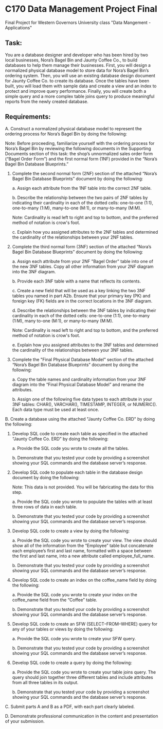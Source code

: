 # C170 Data Management Project Final
Final Project for Western Governors University class "Data Mangement - Applications"

## Task:

You are a database designer and developer who has been hired by two local businesses, Nora’s Bagel Bin and Jaunty Coffee Co., to build databases to help them manage their businesses. First, you will design a normalized physical database model to store data for Nora’s Bagel Bin’s ordering system. Then, you will use an existing database design document for Jaunty Coffee Co. to create its database. Once the tables have been built, you will load them with sample data and create a view and an index to protect and improve query performance. Finally, you will create both a simple query and a more complex table joins query to produce meaningful reports from the newly created database.

## Requirements:

A.  Construct a normalized physical database model to represent the ordering process for Nora’s Bagel Bin by doing the following:

 

Note: Before proceeding, familiarize yourself with the ordering process for Nora’s Bagel Bin by reviewing the following documents in the Supporting Documents section of this task: the shop’s unnormalized sales order form (“Bagel Order Form”) and the first normal form (1NF) provided in the “Nora’s Bagel Bin Database Blueprints.” 

 

1.  Complete the second normal form (2NF) section of the attached “Nora’s Bagel Bin Database Blueprints” document by doing the following:

    a.  Assign each attribute from the 1NF table into the correct 2NF table.

    b.  Describe the relationship between the two pairs of 2NF tables by indicating their cardinality in each of the dotted cells: one-to-one (1:1), one-to-many
    (1:M), many-to-one (M:1), or many-to-many (M:M).



    Note: Cardinality is read left to right and top to bottom, and the preferred method of notation is crow's foot.


    c.  Explain how you assigned attributes to the 2NF tables and determined the cardinality of the relationships between your 2NF tables.

2.  Complete the third normal form (3NF) section of the attached “Nora’s Bagel Bin Database Blueprints” document by doing the following:

      a.  Assign each attribute from your 2NF "Bagel Order" table into one of the new 3NF tables. Copy all other information from your 2NF diagram into the 3NF
    diagram.

      b.  Provide each 3NF table with a name that reflects its contents.

      c.  Create a new field that will be used as a key linking the two 3NF tables you named in part A2b. Ensure that your primary key (PK) and foreign key (FK)
    fields are in the correct locations in the 3NF diagram.

      d.  Describe the relationships between the 3NF tables by indicating their cardinality in each of the dotted cells: one-to-one (1:1), one-to-many (1:M), many
    to-one (M:1), or many-to-many (M:M).



    Note: Cardinality is read left to right and top to bottom, and the preferred method of notation is crow's foot.


      e.  Explain how you assigned attributes to the 3NF tables and determined the cardinality of the relationships between your 3NF tables.

3.  Complete the "Final Physical Database Model" section of the attached “Nora’s Bagel Bin Database Blueprints” document by doing the following:

      a.  Copy the table names and cardinality information from your 3NF diagram into the “Final Physical Database Model” and rename the attributes.

      b.  Assign one of the following five data types to each attribute in your 3NF tables: CHAR(), VARCHAR(), TIMESTAMP, INTEGER, or NUMERIC(). Each data type must
    be used at least once.

 

B.  Create a database using the attached "Jaunty Coffee Co. ERD" by doing the following:

1.  Develop SQL code to create each table as specified in the attached “Jaunty Coffee Co. ERD” by doing the following:

    a.  Provide the SQL code you wrote to create all the tables.

    b.  Demonstrate that you tested your code by providing a screenshot showing your SQL commands and the database server’s response.

2.  Develop SQL code to populate each table in the database design document by doing the following:

 

    Note: This data is not provided. You will be fabricating the data for this step.

 

    a.  Provide the SQL code you wrote to populate the tables with at least three rows of data in each table.

    b.  Demonstrate that you tested your code by providing a screenshot showing your SQL commands and the database server’s response.

3.  Develop SQL code to create a view by doing the following: 

    a.  Provide the SQL code you wrote to create your view. The view should show all of the information from the “Employee” table but concatenate each employee’s
    first and last name, formatted with a space between the first and last name, into a new attribute called employee_full_name.

    b.  Demonstrate that you tested your code by providing a screenshot showing your SQL commands and the database server’s response.

4.  Develop SQL code to create an index on the coffee_name field by doing the following:

    a.  Provide the SQL code you wrote to create your index on the coffee_name field from the “Coffee” table.

    b.  Demonstrate that you tested your code by providing a screenshot showing your SQL commands and the database server’s response.

5.  Develop SQL code to create an SFW (SELECT–FROM–WHERE) query for any of your tables or views by doing the following: 

    a.  Provide the SQL code you wrote to create your SFW query.

    b.  Demonstrate that you tested your code by providing a screenshot showing your SQL commands and the database server’s response.

6.  Develop SQL code to create a query by doing the following:

    a.  Provide the SQL code you wrote to create your table joins query. The query should join together three different tables and include attributes from all
    three tables in its output.

    b.  Demonstrate that you tested your code by providing a screenshot showing your SQL commands and the database server’s response.

 

C.  Submit parts A and B as a PDF, with each part clearly labeled.

 

D.  Demonstrate professional communication in the content and presentation of your submission.
